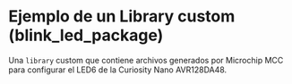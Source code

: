 # Ejemplo de un Library custom (blink_led_package)
Una `library` custom que contiene archivos generados por Microchip MCC para configurar el LED6 de la Curiosity Nano AVR128DA48.
